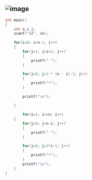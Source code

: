 ![image](https://user-images.githubusercontent.com/100292629/155763643-d136f7e8-9822-443f-8b04-479d551664db.png)
---
```c
int main()
{
	int n,i,j;
	scanf("%d", &n);
	
	for(i=0; i<n-1; i++)
	{
		for(j=1; j<i+1; j++)
		{
			printf(" ");
		}
		
		for(j=0; j<2 * (n - i)-1; j++)
		{
			printf("*");
		}
		
		printf("\n");
		
	}
	
		for(i=1; i<=n; i++)
	{
		for(j=0; j<n-i; j++)
		{
			printf(" ");
		}
		
		for(j=0; j<2*i-1; j++)
		{
			printf("*");
		}
		printf("\n");
	}
}
```
